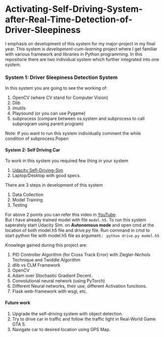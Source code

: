 # Activating-Self-Driving-System-after-Real-Time-Detection-of-Driver-Sleepiness
I emphasis on development of this system for my major-project in my final year. This system is *development-cum-learning* project where I get familiar with various framework and libraries in Python programming. In this repositorie there are two individual system which further integrated into one system.
### System 1: Driver Sleepiness Detection System
In this system you are going to see the working of:
1. OpenCV (where CV stand for Computer Vision)
2. Dlib
3. imutils
4. Playsound (or you can use Pygame)
5. subprocess (compare between os.system and subprocess to call subprogram using parent program)

Note: If you want to run this system individually comment the while condition of subprocess.Popen

#### System 2: Self Driving Car
To work in this system you required few thing in your system
1. [Udacity Sefl-Driving-Sim](https://github.com/udacity/self-driving-car-sim)
2. Laptop/Desktop with good specs.

There are 3 steps in development of this system
1. Data Collection
2. Model Training 
3. Testing

For above 2 points you can refer this video in [YouTube](https://www.google.com/url?sa=t&rct=j&q=&esrc=s&source=web&cd=&cad=rja&uact=8&ved=2ahUKEwiWsryBps7pAhWlmOYKHTv_AbkQwqsBMAB6BAgKEAQ&url=https%3A%2F%2Fwww.youtube.com%2Fwatch%3Fv%3DEaY5QiZwSP4&usg=AOvVaw0rCXk3I-mo31e-FDd6Oa0T).  
   But I have already trained model with file `model.h5`. To run this system saperately start Udacity Sim. on **Autonomous mode** and open cmd at the location of both model.h5 file and drive.py file. Run command in cmd to start python file with model.h5 file as argument.:
``` python drive.py model.h5```

Knowlege gained during this project are:
1. PID Controller Algorithm (for Cross Track Error) with Ziegler-Nichols Technique and Twiddle Algorithm
2. dlib vs CLM Framework
3. OpenCV
4. Adam over Stochastic Gradient Decent.
5. Convolutional neural network (using PyTorch)
6. Different Neural networks, their use, different Activation functions.
6. Flask web-framework with wsgi, etc.

#### Future work
1. Upgrade the self-driving system with object detection.
2. Try to drive car in traffic and follow the traffic light in Real-World Game GTA 5.
3. Navigate car to desired location using GPS Map.


